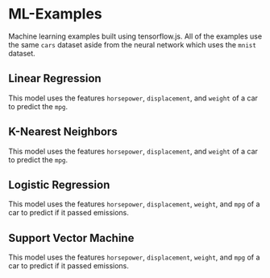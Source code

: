 # ML-Examples

Machine learning examples built using tensorflow.js. All of the examples use the same `cars` dataset aside from the neural network which uses the `mnist` dataset. 

## Linear Regression

This model uses the features `horsepower`, `displacement`, and `weight` of a car to predict the `mpg`.

## K-Nearest Neighbors

This model uses the features `horsepower`, `displacement`, and `weight` of a car to predict the `mpg`.

## Logistic Regression

This model uses the features `horsepower`, `displacement`, `weight`, and `mpg` of a car to predict if it passed emissions.

## Support Vector Machine

This model uses the features `horsepower`, `displacement`, `weight`, and `mpg` of a car to predict if it passed emissions.
